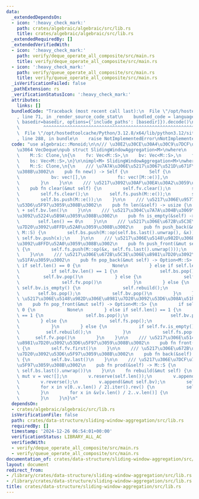 ```yaml
---
data:
  _extendedDependsOn:
  - icon: ':heavy_check_mark:'
    path: crates/algebraic/algebraic/src/lib.rs
    title: crates/algebraic/algebraic/src/lib.rs
  _extendedRequiredBy: []
  _extendedVerifiedWith:
  - icon: ':heavy_check_mark:'
    path: verify/deque_operate_all_composite/src/main.rs
    title: verify/deque_operate_all_composite/src/main.rs
  - icon: ':heavy_check_mark:'
    path: verify/queue_operate_all_composite/src/main.rs
    title: verify/queue_operate_all_composite/src/main.rs
  _isVerificationFailed: false
  _pathExtension: rs
  _verificationStatusIcon: ':heavy_check_mark:'
  attributes:
    links: []
  bundledCode: "Traceback (most recent call last):\n  File \"/opt/hostedtoolcache/Python/3.12.8/x64/lib/python3.12/site-packages/onlinejudge_verify/documentation/build.py\"\
    , line 71, in _render_source_code_stat\n    bundled_code = language.bundle(stat.path,\
    \ basedir=basedir, options={'include_paths': [basedir]}).decode()\n          \
    \         ^^^^^^^^^^^^^^^^^^^^^^^^^^^^^^^^^^^^^^^^^^^^^^^^^^^^^^^^^^^^^^^^^^^^^^^^^^^^^^^^^\n\
    \  File \"/opt/hostedtoolcache/Python/3.12.8/x64/lib/python3.12/site-packages/onlinejudge_verify/languages/rust.py\"\
    , line 288, in bundle\n    raise NotImplementedError\nNotImplementedError\n"
  code: "use algebraic::Monoid;\n\n/// \u30E2\u30CE\u30A4\u30C9\u7DCF\u7A4D\u3092\u6301\
    \u3064 VecDeque\npub struct SlidingWindowAggregation<M>\nwhere\n    M: Monoid,\n\
    \    M::S: Clone,\n{\n    fv: Vec<M::S>,\n    bv: Vec<M::S>,\n    fs: Vec<M::S>,\n\
    \    bs: Vec<M::S>,\n}\n\nimpl<M> SlidingWindowAggregation<M>\nwhere\n    M: Monoid,\n\
    \    M::S: Clone,\n{\n    /// \u7A7A\u306E\u5217\u3067\u521D\u671F\u5316\u3059\
    \u308B\u3002\n    pub fn new() -> Self {\n        Self {\n            fv: vec![],\n\
    \            bv: vec![],\n            fs: vec![M::e()],\n            bs: vec![M::e()],\n\
    \        }\n    }\n\n    /// \u5217\u3092\u30AF\u30EA\u30A2\u3059\u308B\u3002\n\
    \    pub fn clear(&mut self) {\n        self.fv.clear();\n        self.bv.clear();\n\
    \        self.fs.clear();\n        self.fs.push(M::e());\n        self.bs.clear();\n\
    \        self.bs.push(M::e());\n    }\n\n    /// \u5217\u306E\u9577\u3055\u3092\
    \u53D6\u5F97\u3059\u308B\u3002\n    pub fn len(&self) -> usize {\n        self.fv.len()\
    \ + self.bv.len()\n    }\n\n    /// \u5217\u304C\u7A7A\u304B\u3069\u3046\u304B\
    \u3092\u5224\u5B9A\u3059\u308B\u3002\n    pub fn is_empty(&self) -> bool {\n \
    \       self.len() == 0\n    }\n\n    /// \u5217\u306E\u672B\u5C3E\u306B\u8981\
    \u7D20\u3092\u8FFD\u52A0\u3059\u308B\u3002\n    pub fn push_back(&mut self, x:\
    \ M::S) {\n        self.bs.push(M::op(self.bs.last().unwrap(), &x));\n       \
    \ self.bv.push(x);\n    }\n\n    /// \u5217\u306E\u5148\u982D\u306B\u8981\u7D20\
    \u3092\u8FFD\u52A0\u3059\u308B\u3002\n    pub fn push_front(&mut self, x: M::S)\
    \ {\n        self.fs.push(M::op(&x, self.fs.last().unwrap()));\n        self.fv.push(x);\n\
    \    }\n\n    /// \u5217\u306E\u672B\u5C3E\u306E\u8981\u7D20\u3092\u53D6\u308A\
    \u51FA\u3059\u3002\n    pub fn pop_back(&mut self) -> Option<M::S> {\n       \
    \ if self.len() == 0 {\n            None\n        } else if self.len() == 1 {\n\
    \            if self.bv.len() == 1 {\n                self.bs.pop();\n       \
    \         self.bv.pop()\n            } else {\n                self.fs.pop();\n\
    \                self.fv.pop()\n            }\n        } else {\n            if\
    \ self.bv.is_empty() {\n                self.rebuild();\n            }\n     \
    \       self.bs.pop();\n            self.bv.pop()\n        }\n    }\n\n    ///\
    \ \u5217\u306E\u5148\u982D\u306E\u8981\u7D20\u3092\u53D6\u308A\u51FA\u3059\u3002\
    \n    pub fn pop_front(&mut self) -> Option<M::S> {\n        if self.len() ==\
    \ 0 {\n            None\n        } else if self.len() == 1 {\n            if self.bv.len()\
    \ == 1 {\n                self.bs.pop();\n                self.bv.pop()\n    \
    \        } else {\n                self.fs.pop();\n                self.fv.pop()\n\
    \            }\n        } else {\n            if self.fv.is_empty() {\n      \
    \          self.rebuild();\n            }\n            self.fs.pop();\n      \
    \      self.fv.pop()\n        }\n    }\n\n    /// \u5217\u306E\u5148\u982D\u306E\
    \u8981\u7D20\u3092\u53D6\u5F97\u3059\u308B\u3002\n    pub fn front(&self) -> Option<&M::S>\
    \ {\n        self.fv.first()\n    }\n\n    /// \u5217\u306E\u672B\u5C3E\u306E\u8981\
    \u7D20\u3092\u53D6\u5F97\u3059\u308B\u3002\n    pub fn back(&self) -> Option<&M::S>\
    \ {\n        self.bv.last()\n    }\n\n    /// \u5217\u306E\u7DCF\u7A4D\u3092\u53D6\
    \u5F97\u3059\u308B\u3002\n    pub fn prod(&self) -> M::S {\n        M::op(self.fs.last().unwrap(),\
    \ self.bs.last().unwrap())\n    }\n\n    fn rebuild(&mut self) {\n        let\
    \ mut v = vec![];\n        v.reserve(self.len());\n        v.append(&mut self.fv);\n\
    \        v.reverse();\n        v.append(&mut self.bv);\n        self.clear();\n\
    \        for x in v[0..v.len() / 2].iter().rev() {\n            self.push_front(x.clone());\n\
    \        }\n        for x in &v[v.len() / 2..v.len()] {\n            self.push_back(x.clone());\n\
    \        }\n    }\n}\n"
  dependsOn:
  - crates/algebraic/algebraic/src/lib.rs
  isVerificationFile: false
  path: crates/data-structure/sliding-window-aggregation/src/lib.rs
  requiredBy: []
  timestamp: '2024-12-26 06:54:01+00:00'
  verificationStatus: LIBRARY_ALL_AC
  verifiedWith:
  - verify/deque_operate_all_composite/src/main.rs
  - verify/queue_operate_all_composite/src/main.rs
documentation_of: crates/data-structure/sliding-window-aggregation/src/lib.rs
layout: document
redirect_from:
- /library/crates/data-structure/sliding-window-aggregation/src/lib.rs
- /library/crates/data-structure/sliding-window-aggregation/src/lib.rs.html
title: crates/data-structure/sliding-window-aggregation/src/lib.rs
---
```

